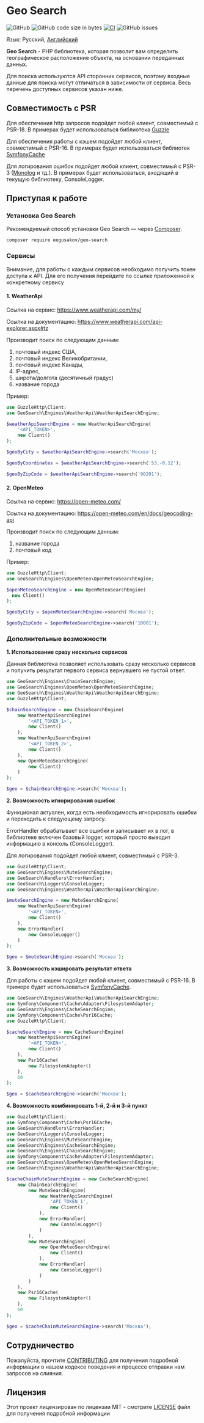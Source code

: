 # Geo Search

![GitHub](https://img.shields.io/github/license/eegusakov/geo-search)
![GitHub code size in bytes](https://img.shields.io/github/languages/code-size/eegusakov/geo-search)
[![CI](https://github.com/eegusakov/geo-search/actions/workflows/ci.yml/badge.svg)](https://github.com/eegusakov/geo-search/actions/workflows/ci.yml)
![GitHub issues](https://img.shields.io/github/issues/eegusakov/geo-search)

Язык: Русский, [Английский](README.md)

**Geo Search** - PHP библиотека, которая позволит вам определить географическое расположение объекта, на основании переданных данных.

Для поиска используются API сторонних сервисов, поэтому входные данные для поиска могут отличаться в зависимости от сервиса. Весь перечень доступных сервисов указан ниже.

## Совместимость с PSR
Для обеспечения http запросов подойдет любой клиент, совместимый с PSR-18. В примерах будет использоваться библиотека [Guzzle](https://github.com/guzzle/guzzle)

Для обеспечения работы с кэшем подойдет любой клиент, совместимый с PSR-16. В примерах будет использоваться библиотек [SymfonyCache](https://github.com/symfony/cache)

Для логирования ошибок подойдет любой клиент, совместимый с PSR-3 ([Monolog](https://github.com/Seldaek/monolog) и тд.). В примерах будет использоваться, входящий в текущую библиотеку, ConsoleLogger.

## Приступая к работе

### Установка Geo Search

Рекомендуемый способ установки Geo Search — через
[Composer](https://getcomposer.org/).

```bash
composer require eegusakov/geo-search
```

### Сервисы
Внимание, для работы с каждым сервисов необходимо получить токен доступа к API. Для его получения перейдите по ссылке приложенной к конкретному сервису

#### 1. WeatherApi
Ссылка на сервис: https://www.weatherapi.com/my/

Ссылка на документацию: https://www.weatherapi.com/api-explorer.aspx#tz

Производит поиск по следующим данным:
1. почтовый индекс США,
2. почтовый индекс Великобритании,
3. почтовый индекс Канады,
4. IP-адрес,
5. широта/долгота (десятичный градус)
6. название города

Пример:

```php
use GuzzleHttp\Client;
use GeoSearch\Engines\WeatherApi\WeatherApiSearchEngine;

$weatherApiSearchEngine = new WeatherApiSearchEngine(
    '<API_TOKEN>',
    new Client()
);

$geoByCity = $weatherApiSearchEngine->search('Москва');

$geoByCoordinates = $weatherApiSearchEngine->search('53,-0.12');

$geoByZipCode = $weatherApiSearchEngine->search('90201');
```

#### 2. OpenMeteo
Ссылка на сервис: https://open-meteo.com/

Ссылка на документацию: https://open-meteo.com/en/docs/geocoding-api

Производит поиск по следующим данным:
1. название города
2. почтовый код

Пример:

```php
use GuzzleHttp\Client;
use GeoSearch\Engines\OpenMeteo\OpenMeteoSearchEngine;

$openMeteoSearchEngine = new OpenMeteoSearchEngine(
  new Client()
);

$geoByCity = $openMeteoSearchEngine->search('Москва');

$geoByZipCode = $openMeteoSearchEngine->search('10001');
```

### Дополнительные возможности

**1. Использование сразу несколько сервисов**

Данная библиотека позволяет использовать сразу несколько сервисов и получить результат первого сервиса вернувшего не пустой ответ.

```php
use GeoSearch\Engines\ChainSearchEngine;
use GeoSearch\Engines\OpenMeteo\OpenMeteoSearchEngine;
use GeoSearch\Engines\WeatherApi\WeatherApiSearchEngine;
use GuzzleHttp\Client;

$chainSearchEngine = new ChainSearchEngine(
    new WeatherApiSearchEngine(
        '<API_TOKEN_1>',
        new Client()
    ),
    new WeatherApiSearchEngine(
        '<API_TOKEN_2>',
        new Client()
    ),
    new OpenMeteoSearchEngine(
        new Client()
    )
);

$geo = $chainSearchEngine->search('Москва');
```

**2. Возможность игнорирования ошибок**

Функционал актуален, когда есть необходимость игнорировать ошибки и переходить к следующему запросу.

ErrorHandler обрабатывает все ошибки и записывает их в лог, в библиотеке включен базовый logger, который просто выводит информацию в консоль (ConsoleLogger).

Для логирования подойдет любой клиент, совместимый с PSR-3.

```php
use GuzzleHttp\Client;
use GeoSearch\Engines\MuteSearchEngine;
use GeoSearch\Handlers\ErrorHandler;
use GeoSearch\Loggers\ConsoleLogger;
use GeoSearch\Engines\WeatherApi\WeatherApiSearchEngine;

$muteSearchEngine = new MuteSearchEngine(
    new WeatherApiSearchEngine(
        '<API_TOKEN>',
        new Client()
    ),
    new ErrorHandler(
        new ConsoleLogger()
    )
);

$geo = $muteSearchEngine->search('Москва');
```

**3. Возможность кэшировать результат ответа**

Для работы с кэшем подойдет любой клиент, совместимый с PSR-16. В примере будет использоваться [SymfonyCache](https://symfony.com/doc/current/components/cache.html).

```php
use GeoSearch\Engines\WeatherApi\WeatherApiSearchEngine;
use Symfony\Component\Cache\Adapter\FilesystemAdapter;
use GeoSearch\Engines\CacheSearchEngine;
use Symfony\Component\Cache\Psr16Cache;
use GuzzleHttp\Client;

$cacheSearchEngine = new CacheSearchEngine(
    new WeatherApiSearchEngine(
        '<API_TOKEN>',
        new Client()
    ),
    new Psr16Cache(
        new FilesystemAdapter()
    ),
    60
);

$geo = $cacheSearchEngine->search('Москва');
```

**4. Возможность комбинировать 1-й, 2-й и 3-й пункт**

```php
use GuzzleHttp\Client;
use Symfony\Component\Cache\Psr16Cache;
use GeoSearch\Handlers\ErrorHandler;
use GeoSearch\Loggers\ConsoleLogger;
use GeoSearch\Engines\MuteSearchEngine;
use GeoSearch\Engines\CacheSearchEngine;
use GeoSearch\Engines\ChainSearchEngine;
use Symfony\Component\Cache\Adapter\FilesystemAdapter;
use GeoSearch\Engines\OpenMeteo\OpenMeteoSearchEngine;
use GeoSearch\Engines\WeatherApi\WeatherApiSearchEngine;

$cacheChainMuteSearchEngine = new CacheSearchEngine(
    new ChainSearchEngine(
        new MuteSearchEngine(
            new WeatherApiSearchEngine(
                'API_TOKEN_1',
                new Client()
            ),
            new ErrorHandler(
                new ConsoleLogger()
            )
        ),
        new MuteSearchEngine(
            new OpenMeteoSearchEngine(
                new Client()
            ),
            new ErrorHandler(
                new ConsoleLogger()
            )
        )
    ),
    new Psr16Cache(
        new FilesystemAdapter()
    ),
    60
);

$geo = $cacheChainMuteSearchEngine->search('Москва');
```

## Сотрудничество

Пожалуйста, прочтите [CONTRIBUTING](../../CONTRIBUTING.md) для получения подробной информации о нашем кодексе поведения и процессе отправки нам запросов на слияния.

## Лицензия

Этот проект лицензирован по лицензии MIT - смотрите [LICENSE](../../LICENSE.md) файл для получения подробной информации
